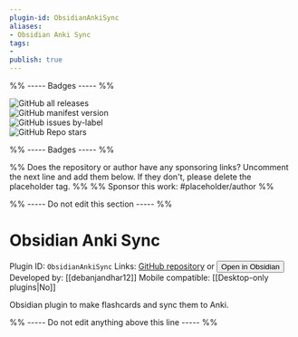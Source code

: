 ```yaml
---
plugin-id: ObsidianAnkiSync
aliases:
- Obsidian Anki Sync
tags: 
- 
publish: true
---
```


%% ----- Badges ----- %%

![GitHub all releases](https://img.shields.io/github/downloads/debanjandhar12/Obsidian-Anki-Sync/total?color=573E7A&logo=github&style=for-the-badge)   
![GitHub manifest version](https://img.shields.io/github/manifest-json/v/debanjandhar12/Obsidian-Anki-Sync?color=573E7A&logo=github&style=for-the-badge)   
![GitHub issues by-label](https://img.shields.io/github/issues/debanjandhar12/Obsidian-Anki-Sync/help%20wanted?color=573E7A&logo=github&style=for-the-badge)   
![GitHub Repo stars](https://img.shields.io/github/stars/debanjandhar12/Obsidian-Anki-Sync?color=573E7A&logo=github&style=for-the-badge)

%% ----- Badges ----- %%

%% Does the repository or author have any sponsoring links? Uncomment the next line and add them below. If they don't, please delete the placeholder tag. %%
%% Sponsor this work: #placeholder/author %%

%% ----- Do not edit this section ----- %%

# Obsidian Anki Sync

Plugin ID: `ObsidianAnkiSync`
Links: [GitHub repository](https://github.com/debanjandhar12/Obsidian-Anki-Sync) or [<button id=HH>Open in Obsidian</button>](obsidian://goto-plugin?id=ObsidianAnkiSync)
Developed by: [[debanjandhar12]]
Mobile compatible: [[Desktop-only plugins|No]]

Obsidian plugin to make flashcards and sync them to Anki.

%% ----- Do not edit anything above this line ----- %% 
